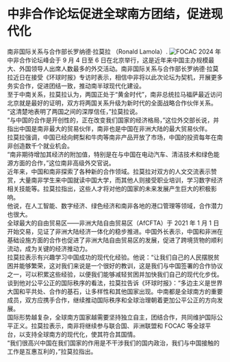 # 中非合作论坛促进全球南方团结，促进现代化  
南非国际关系与合作部长罗纳德·拉莫拉 （Ronald Lamola）. 
![FOCAC](https://github.com/user-attachments/assets/ef7241c3-c9f2-4399-b76f-a15e807435b1)
2024 年中非合作论坛峰会于 9 月 4 日至 6 日在北京举行，这是近年来中国主办规模最大、外国领导人出席人数最多的外交活动。南非国际关系与合作部长罗纳德·拉莫拉近日在接受《环球时报》专访时表示，相信中非将以此次论坛为契机，开展更多务实合作，促进团结一致，推动南半球现代化建设。  
至于中南关系，拉莫拉认为，两国正处于“黄金时代”，南非总统拉马福萨最近访问北京就是最好的证明，双方将两国关系升级为新时代的全面战略合作伙伴关系。  
“这清楚地表明了两国之间的深厚信任，”拉莫拉说。  
“与中国的合作是开创性的，正在改变我们国家的经济格局，”这位外交部长说，并指出中国是南非最大的贸易伙伴，南非也是中国在非洲大陆的最大贸易伙伴。  
拉莫拉强调，中国已经向鳄梨和牛肉等南非产品开放了市场，中国的投资每年在南非创造数千个就业机会。  
“南非期待增加其经济的附加值，特别是在与中国在电动汽车、清洁技术和绿色能源方面的合作，”这位南非高级外交官说。  
近年来，中国和南非探索了各种新的合作领域。拉莫拉对双方的人文交流表示赞赏，大量南非学生来中国就读中国大学，而其他人则接受职业培训，学习数字经济相关技能等。拉莫拉指出，这些人才将对他的国家的未来发展产生巨大的积极影响。  
他说，在人工智能、数字经济、绿色经济和南非各地的港口管理等领域，合作潜力也很大。  
全球最大的自由贸易区——非洲大陆自由贸易区（AfCFTA）于 2021 年 1 月 1 日开始交易，见证了非洲大陆经济一体化的稳步推进。中国外长表示，中国和非洲在基础设施方面的合作也促进了非洲大陆自由贸易区的发展，促进了跨境货物的顺利流动，成为关键的经济推动力。  
拉莫拉表示有兴趣学习中国成功的现代化经验。他说：“让我们自己的人民摆脱贫困并能够繁荣，这对我们来说是一个很好的教训，这是我们与中国签署的合作协议之一，可以积累这些经验，以便我们能够减轻贫困并加快我们自己的现代化步伐。  
谈到他对公平公正的国际秩序的看法，拉莫拉告诉《环球时报》：“多边主义是世界大国和平共处、合作的基石，让多样性和其他国家出现。中南都是全球南方的重要成员，双方应携手合作，继续推动国际秩序和全球治理朝着更加公平公正的方向发展。  
国际形势越复杂，全球南方国家越需要坚持独立自主，团结合作，共同维护国际公平正义。拉莫拉表示，南非将继续参与联合国、非洲联盟和 FOCAC 等全球平台，以支持全球南方的现代化，使其符合其国情。  
“我们很高兴中国在我们国家的作用是不干涉我们的国内政治，我们与中国接触的工作是互惠互利的，”拉莫拉指出。   
